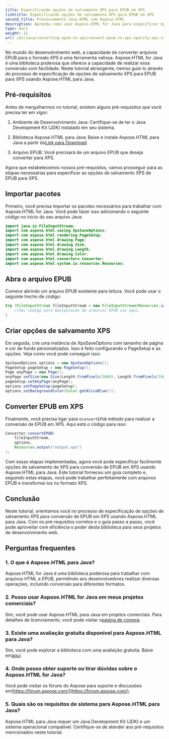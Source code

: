 ```yaml
---
title: Especificando opções de salvamento XPS para EPUB em XPS
linktitle: Especificando opções de salvamento XPS para EPUB em XPS
second_title: Processamento Java HTML com Aspose.HTML
description: Aprenda como usar Aspose.HTML for Java para especificar opções de salvamento XPS de EPUB para XPS neste tutorial passo a passo. Converta arquivos EPUB perfeitamente.
type: docs
weight: 12
url: /pt/java/converting-epub-to-xps/convert-epub-to-xps-specify-xps-save-options/
---
```

No mundo do desenvolvimento web, a capacidade de converter arquivos EPUB para o formato XPS é uma ferramenta valiosa. Aspose.HTML for Java é uma biblioteca poderosa que oferece a capacidade de realizar essa conversão com facilidade. Neste tutorial abrangente, iremos guiá-lo através do processo de especificação de opções de salvamento XPS para EPUB para XPS usando Aspose.HTML para Java.

## Pré-requisitos

Antes de mergulharmos no tutorial, existem alguns pré-requisitos que você precisa ter em vigor:

1. Ambiente de Desenvolvimento Java: Certifique-se de ter o Java Development Kit (JDK) instalado em seu sistema.

2.  Biblioteca Aspose.HTML para Java: Baixe e instale Aspose.HTML para Java a partir do[Link para Download](https://releases.aspose.com/html/java/).

3. Arquivo EPUB: Você precisará de um arquivo EPUB que deseja converter para XPS.

Agora que estabelecemos nossos pré-requisitos, vamos prosseguir para as etapas necessárias para especificar as opções de salvamento XPS de EPUB para XPS.

## Importar pacotes

Primeiro, você precisa importar os pacotes necessários para trabalhar com Aspose.HTML for Java. Você pode fazer isso adicionando o seguinte código no início do seu arquivo Java:

```java
import java.io.FileInputStream;
import com.aspose.html.saving.XpsSaveOptions;
import com.aspose.html.rendering.PageSetup;
import com.aspose.html.drawing.Page;
import com.aspose.html.drawing.Size;
import com.aspose.html.drawing.Length;
import com.aspose.html.drawing.Color;
import com.aspose.html.converters.Converter;
import com.aspose.html.system.io.resources.Resources;
```

## Abra o arquivo EPUB

Comece abrindo um arquivo EPUB existente para leitura. Você pode usar o seguinte trecho de código:

```java
try (FileInputStream fileInputStream = new FileInputStream(Resources.input("input.epub"))) {
    //Seu código para manipulação de arquivos EPUB vai aqui.
}
```

## Criar opções de salvamento XPS

Em seguida, crie uma instância de XpsSaveOptions com tamanho de página e cor de fundo personalizados. Isso é feito configurando o PageSetup e as opções. Veja como você pode conseguir isso:

```java
XpsSaveOptions options = new XpsSaveOptions();
PageSetup pageSetup = new PageSetup();
Page anyPage = new Page();
anyPage.setSize(new Size(Length.fromPixels(3000), Length.fromPixels(1000)));
pageSetup.setAnyPage(anyPage);
options.setPageSetup(pageSetup);
options.setBackgroundColor(Color.getAliceBlue());
```

## Converter EPUB em XPS

 Finalmente, você precisa ligar para o`convertEPUB` método para realizar a conversão de EPUB em XPS. Aqui está o código para isso:

```java
Converter.convertEPUB(
    fileInputStream,
    options,
    Resources.output("output.xps")
);
```

Com essas etapas implementadas, agora você pode especificar facilmente opções de salvamento de XPS para conversão de EPUB em XPS usando Aspose.HTML para Java. Este tutorial forneceu um guia completo e, seguindo estas etapas, você pode trabalhar perfeitamente com arquivos EPUB e transformá-los no formato XPS.

## Conclusão

Neste tutorial, orientamos você no processo de especificação de opções de salvamento XPS para conversão de EPUB em XPS usando Aspose.HTML para Java. Com os pré-requisitos corretos e o guia passo a passo, você pode aproveitar com eficiência o poder desta biblioteca para seus projetos de desenvolvimento web.

## Perguntas frequentes

### 1. O que é Aspose.HTML para Java?
Aspose.HTML for Java é uma biblioteca poderosa para trabalhar com arquivos HTML e EPUB, permitindo aos desenvolvedores realizar diversas operações, incluindo conversão para diferentes formatos.

### 2. Posso usar Aspose.HTML for Java em meus projetos comerciais?
 Sim, você pode usar Aspose.HTML para Java em projetos comerciais. Para detalhes de licenciamento, você pode visitar o[página de compra](https://purchase.aspose.com/buy).

### 3. Existe uma avaliação gratuita disponível para Aspose.HTML para Java?
 Sim, você pode explorar a biblioteca com uma avaliação gratuita. Baixe em[aqui](https://releases.aspose.com/).

### 4. Onde posso obter suporte ou tirar dúvidas sobre o Aspose.HTML for Java?
 Você pode visitar os fóruns do Aspose para suporte e discussões em[https://forum.aspose.com/](https://forum.aspose.com/).

### 5. Quais são os requisitos de sistema para Aspose.HTML para Java?
Aspose.HTML para Java requer um Java Development Kit (JDK) e um sistema operacional compatível. Certifique-se de atender aos pré-requisitos mencionados neste tutorial.